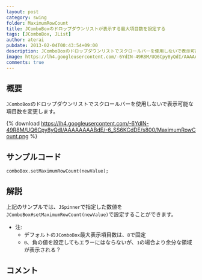 ```yaml
---
layout: post
category: swing
folder: MaximumRowCount
title: JComboBoxのドロップダウンリストが表示する最大項目数を設定する
tags: [JComboBox, JList]
author: aterai
pubdate: 2013-02-04T00:43:54+09:00
description: JComboBoxのドロップダウンリストでスクロールバーを使用しないで表示可能な項目数を変更します。
image: https://lh4.googleusercontent.com/-6YdIN-49R8M/UQ6Cpy8yQdI/AAAAAAAABdE/-6_SS6KCdDE/s800/MaximumRowCount.png
comments: true
---
```

## 概要
`JComboBox`のドロップダウンリストでスクロールバーを使用しないで表示可能な項目数を変更します。

{% download https://lh4.googleusercontent.com/-6YdIN-49R8M/UQ6Cpy8yQdI/AAAAAAAABdE/-6_SS6KCdDE/s800/MaximumRowCount.png %}

## サンプルコード
<pre class="prettyprint"><code>comboBox.setMaximumRowCount(newValue);
</code></pre>

## 解説
上記のサンプルでは、`JSpinner`で指定した数値を`JComboBox#setMaximumRowCount(newValue)`で設定することができます。

- 注:
    - デフォルトの`JComboBox`最大表示項目数は、`8`で固定
    - `0`、負の値を設定してもエラーにはならないが、`1`の場合より余分な領域が表示される？

<!-- dummy comment line for breaking list -->

## コメント
